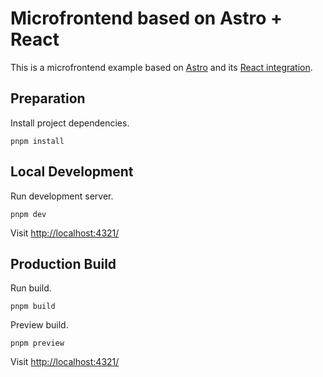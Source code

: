 # Microfrontend based on Astro + React

This is a microfrontend example based on [Astro](https://astro.build/) and its [React integration](https://docs.astro.build/en/guides/integrations-guide/react/).

## Preparation

Install project dependencies.

```shell
pnpm install
```

## Local Development

Run development server.

```shell
pnpm dev
```

Visit <http://localhost:4321/>

## Production Build

Run build.

```shell
pnpm build
```

Preview build.

```shell
pnpm preview
```

Visit <http://localhost:4321/>
